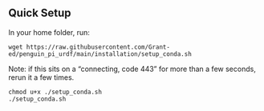 ## Quick Setup
In your home folder, run:
```
wget https://raw.githubusercontent.com/Grant-ed/penguin_pi_urdf/main/installation/setup_conda.sh
```
Note: if this sits on a “connecting, code 443” for more than a few seconds, rerun it a few times.

```
chmod u+x ./setup_conda.sh
./setup_conda.sh
```